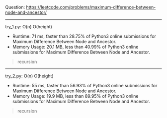 Question: https://leetcode.com/problems/maximum-difference-between-node-and-ancestor/

---

try_1.py: O(n) O(height)

* Runtime: 71 ms, faster than 28.75% of Python3 online submissions for Maximum Difference Between Node and Ancestor.
* Memory Usage: 20.1 MB, less than 40.99% of Python3 online submissions for Maximum Difference Between Node and Ancestor.

> recursion

---

try_2.py: O(n) O(height)

* Runtime: 55 ms, faster than 56.93% of Python3 online submissions for Maximum Difference Between Node and Ancestor.
* Memory Usage: 19.9 MB, less than 89.95% of Python3 online submissions for Maximum Difference Between Node and Ancestor.

> recursion
